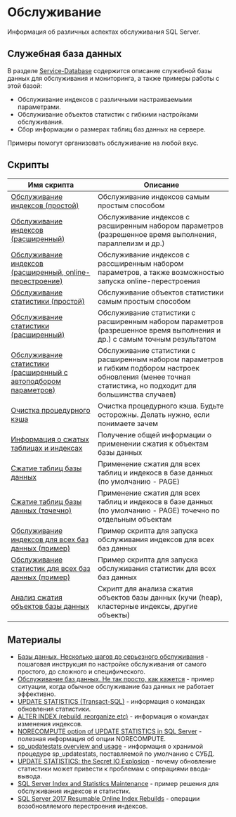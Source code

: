 # Обслуживание

Информация об различных аспектах обслуживания SQL Server.

## Служебная база данных

В разделе [Service-Database](Service-Database/Readme.md) содержится описание служебной базы данных для обслуживания и мониторинга, а также примеры работы с этой базой:

* Обслуживание индексов с различными настраиваемыми параметрами.
* Обслуживание объектов статистик с гибкими настройками обслуживания.
* Сбор информации о размерах таблиц баз данных на сервере.

Примеры помогут организовать обслуживание на любой вкус.

## Скрипты

| Имя скрипта | Описание |
| ----------- | -------- |
| [Обслуживание индексов (простой)](%D0%9E%D0%B1%D1%81%D0%BB%D1%83%D0%B6%D0%B8%D0%B2%D0%B0%D0%BD%D0%B8%D0%B5%20%D0%B8%D0%BD%D0%B4%D0%B5%D0%BA%D1%81%D0%BE%D0%B2%20(%D0%BF%D1%80%D0%BE%D1%81%D1%82%D0%BE%D0%B9).sql) | Обслуживание индексов самым простым способом |
| [Обслуживание индексов (расширенный)](%D0%9E%D0%B1%D1%81%D0%BB%D1%83%D0%B6%D0%B8%D0%B2%D0%B0%D0%BD%D0%B8%D0%B5%20%D0%B8%D0%BD%D0%B4%D0%B5%D0%BA%D1%81%D0%BE%D0%B2%20(%D1%80%D0%B0%D1%81%D1%88%D0%B8%D1%80%D0%B5%D0%BD%D0%BD%D1%8B%D0%B9).sql) | Обслуживание индексов с расширенным набором параметров (разрешенное время выполнения, параллелизм и др.) |
| [Обслуживание индексов (расширенный, online-перестроение)](%D0%9E%D0%B1%D1%81%D0%BB%D1%83%D0%B6%D0%B8%D0%B2%D0%B0%D0%BD%D0%B8%D0%B5%20%D0%B8%D0%BD%D0%B4%D0%B5%D0%BA%D1%81%D0%BE%D0%B2%20(%D1%80%D0%B0%D1%81%D1%88%D0%B8%D1%80%D0%B5%D0%BD%D0%BD%D1%8B%D0%B9%2C%20online-%D0%BF%D0%B5%D1%80%D0%B5%D1%81%D1%82%D1%80%D0%BE%D0%B5%D0%BD%D0%B8%D0%B5).sql) | Обслуживание индексов с рассширенным набором параметров, а также возможностью запуска online-перестроения |
| [Обслуживание статистики (простой)](%D0%9E%D0%B1%D1%81%D0%BB%D1%83%D0%B6%D0%B8%D0%B2%D0%B0%D0%BD%D0%B8%D0%B5%20%D1%81%D1%82%D0%B0%D1%82%D0%B8%D1%81%D1%82%D0%B8%D0%BA%D0%B8%20(%D0%BF%D1%80%D0%BE%D1%81%D1%82%D0%BE%D0%B9).sql) | Обслуживание объектов статистики самым простым способом |
| [Обслуживание статистики (расширенный)](%D0%9E%D0%B1%D1%81%D0%BB%D1%83%D0%B6%D0%B8%D0%B2%D0%B0%D0%BD%D0%B8%D0%B5%20%D1%81%D1%82%D0%B0%D1%82%D0%B8%D1%81%D1%82%D0%B8%D0%BA%D0%B8%20(%D1%80%D0%B0%D1%81%D1%88%D0%B8%D1%80%D0%B5%D0%BD%D0%BD%D1%8B%D0%B9).sql) | Обслуживание статистики с расширенным набором параметров (разрешенное время выполнения и др.) с самым точным результатом |
| [Обслуживание статистики (расширенный с автоподбором параметров)](%D0%9E%D0%B1%D1%81%D0%BB%D1%83%D0%B6%D0%B8%D0%B2%D0%B0%D0%BD%D0%B8%D0%B5%20%D1%81%D1%82%D0%B0%D1%82%D0%B8%D1%81%D1%82%D0%B8%D0%BA%D0%B8%20(%D1%80%D0%B0%D1%81%D1%88%D0%B8%D1%80%D0%B5%D0%BD%D0%BD%D1%8B%D0%B9%20%D1%81%20%D0%B0%D0%B2%D1%82%D0%BE%D0%BF%D0%BE%D0%B4%D0%B1%D0%BE%D1%80%D0%BE%D0%BC%20%D0%BF%D0%B0%D1%80%D0%B0%D0%BC%D0%B5%D1%82%D1%80%D0%BE%D0%B2).sql) | Обслуживание статистики с расширенным набором параметров и гибким подбором настроек обновления (менее точная статистика, но подходит для большинства случаев) |
| [Очистка процедурного кэша](%D0%9E%D1%87%D0%B8%D1%81%D1%82%D0%BA%D0%B0%20%D0%BF%D1%80%D0%BE%D1%86%D0%B5%D0%B4%D1%83%D1%80%D0%BD%D0%BE%D0%B3%D0%BE%20%D0%BA%D1%8D%D1%88%D0%B0.sql) | Очистка процедурного кэша. Будьте осторожны. Делать нужно, если понимаете зачем |
| [Информация о сжатых таблицах и индексах](%D0%98%D0%BD%D1%84%D0%BE%D1%80%D0%BC%D0%B0%D1%86%D0%B8%D1%8F%20%D0%BE%20%D1%81%D0%B6%D0%B0%D1%82%D1%8B%D1%85%20%D1%82%D0%B0%D0%B1%D0%BB%D0%B8%D1%86%D0%B0%D1%85%20%D0%B8%20%D0%B8%D0%BD%D0%B4%D0%B5%D0%BA%D1%81%D0%B0%D1%85.sql) | Получение общей информации о применении сжатия к объектам базы данных |
| [Сжатие таблиц базы данных](%D0%A1%D0%B6%D0%B0%D1%82%D0%B8%D0%B5%20%D1%82%D0%B0%D0%B1%D0%BB%D0%B8%D1%86%20%D0%B1%D0%B0%D0%B7%D1%8B%20%D0%B4%D0%B0%D0%BD%D0%BD%D1%8B%D1%85.sql) | Применение сжатия для всех таблиц и индекосв в базе данных (по умолчанию - PAGE) |
| [Сжатие таблиц базы данных (точечно)](%D0%A1%D0%B6%D0%B0%D1%82%D0%B8%D0%B5%20%D1%82%D0%B0%D0%B1%D0%BB%D0%B8%D1%86%20%D0%B1%D0%B0%D0%B7%D1%8B%20%D0%B4%D0%B0%D0%BD%D0%BD%D1%8B%D1%85%20(%D1%82%D0%BE%D1%87%D0%B5%D1%87%D0%BD%D0%BE).sql) | Применение сжатия для всех таблиц и индекосв в базе данных (по умолчанию - PAGE) точечно по отдельным объектам |
| [Обслуживание индексов для всех баз данных (пример)](%D0%9E%D0%B1%D1%81%D0%BB%D1%83%D0%B6%D0%B8%D0%B2%D0%B0%D0%BD%D0%B8%D0%B5%20%D0%B8%D0%BD%D0%B4%D0%B5%D0%BA%D1%81%D0%BE%D0%B2%20%D0%B4%D0%BB%D1%8F%20%D0%B2%D1%81%D0%B5%D1%85%20%D0%B1%D0%B0%D0%B7%20%D0%B4%D0%B0%D0%BD%D0%BD%D1%8B%D1%85%20(%D0%BF%D1%80%D0%B8%D0%BC%D0%B5%D1%80).sql) | Пример скрипта для запуска обслуживания индексов для всех баз данных |
| [Обслуживание статистик для всех баз данных (пример)](%D0%9E%D0%B1%D1%81%D0%BB%D1%83%D0%B6%D0%B8%D0%B2%D0%B0%D0%BD%D0%B8%D0%B5%20%D1%81%D1%82%D0%B0%D1%82%D0%B8%D1%81%D1%82%D0%B8%D0%BA%20%D0%B4%D0%BB%D1%8F%20%D0%B2%D1%81%D0%B5%D1%85%20%D0%B1%D0%B0%D0%B7%20%D0%B4%D0%B0%D0%BD%D0%BD%D1%8B%D1%85%20(%D0%BF%D1%80%D0%B8%D0%BC%D0%B5%D1%80).sql) | Пример скрипта для запуска обслуживания статистик для всех баз данных |
| [Анализ сжатия объектов базы данных](%D0%98%D0%BD%D1%84%D0%BE%D1%80%D0%BC%D0%B0%D1%86%D0%B8%D1%8F%20%D0%BE%20%D1%81%D0%B6%D0%B0%D1%82%D0%B8%D0%B8%20%D0%BE%D0%B1%D1%8A%D0%B5%D0%BA%D1%82%D0%BE%D0%B2%20(heap%2C%20%D0%BA%D0%BB%D0%B0%D1%81%D1%82%D0%B5%D1%80%D0%BD%D1%8B%D0%B5%20%D0%B8%D0%BD%D0%B4%D0%B5%D0%BA%D1%81%D1%8B%20%D0%B8%20%D0%B4%D1%80.).sql) | Скрипт для анализа сжатия объектов базы данных (кучи (heap), кластерные индексы, другие объекты) |

## Материалы

* [Базы данных. Несколько шагов до серьезного обслуживания](https://ypermitin.github.io/sqlserver/2022/05/22/Базы-данных.-Несколько-шагов-до-серьезного-обслуживания.html) - пошаговая инструкция по настройке обслуживания от самого простого, до сложного и специфического.
* [Обслуживание баз данных. Не так просто, как кажется](https://ypermitin.github.io/sqlserver/2019/10/14/Обслуживание-баз-данных.-Не-так-просто,-как-кажется.html) - пример ситуации, когда обычное обслуживание баз данных не работает эффективно.
* [UPDATE STATISTICS (Transact-SQL)](https://docs.microsoft.com/ru-ru/sql/t-sql/statements/update-statistics-transact-sql?view=sql-server-ver15) - информация о командах обновления статистики.
* [ALTER INDEX (rebuild, reorganize etc)](https://docs.microsoft.com/ru-ru/sql/t-sql/statements/alter-index-transact-sql?view=sql-server-ver15) - информация о командах изменения индексов.
* [NORECOMPUTE option of UPDATE STATISTICS in SQL Server](https://www.mssqltips.com/sqlservertip/1056/norecompute-option-of-update-statistics-in-sql-server/) - полезная информация об опции NORECOMPUTE.
* [sp_updatestats overview and usage](https://www.sqlshack.com/sp_updatestats-overview-and-usage/) - информация о хранимой процедуре sp_updatestats, поставляемой по умолчанию с СУБД.
* [UPDATE STATISTICS: the Secret IO Explosion](https://www.brentozar.com/archive/2014/01/update-statistics-the-secret-io-explosion/) - почему обновление статистики может привести к проблемам с операциями ввода-вывода.
* [SQL Server Index and Statistics Maintenance](https://ola.hallengren.com/sql-server-index-and-statistics-maintenance.html) - пример решения для обслуживания индексов и статистик.
* [SQL Server 2017 Resumable Online Index Rebuilds](https://www.mssqltips.com/sqlservertip/4987/sql-server-2017-resumable-online-index-rebuilds/) - операции возобновляемого перестроения индексов.
